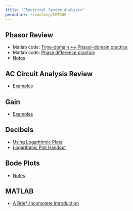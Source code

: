 ```yaml
---
title: "Electrical System Analysis"
permalink: /teaching/CET346
---
```


## Phasor Review
* Matlab code: [Time-domain <-> Phasor-domain practice](/files/CET346TimeToPhasor.m)
* Matlab code: [Phase difference practice](/files/CET346PhaseDifference.m)
* [Notes](/files/BookPages_Chapter03.pdf)

## AC Circuit Analysis Review
* [Examples](/files/BookPages_Chapter04.pdf)

## Gain
* [Examples](/files/BookPages_Chapter06.pdf)

## Decibels
* [Using Logarithmic Plots](/files/CET346LogScaleSlides.pdf)
* [Logarithmic Plot Handout](/files/LogScaleHandout.pdf)

## Bode Plots
* [Notes](/files/BookPages_Chapter09.pdf)

## MATLAB
* [A Brief, Incomplete Introduction](/files/BookPages_Chapter02.pdf)
